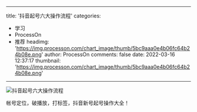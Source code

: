
---
title: '抖音起号六大操作流程'
categories: 
 - 学习
 - ProcessOn
 - 推荐
headimg: 'https://img.processon.com/chart_image/thumb/5bc9aaa0e4b06fc64b24b08e.png'
author: ProcessOn
comments: false
date: 2022-03-16 12:37:17
thumbnail: 'https://img.processon.com/chart_image/thumb/5bc9aaa0e4b06fc64b24b08e.png'
---

<div>   
<img class="thumb" alt="抖音起号六大操作流程" src="https://img.processon.com/chart_image/thumb/5bc9aaa0e4b06fc64b24b08e.png" referrerpolicy="no-referrer">
<p>帐号定位，破播放，打标签，抖音新号起号操作大全！</p>  
</div>
            